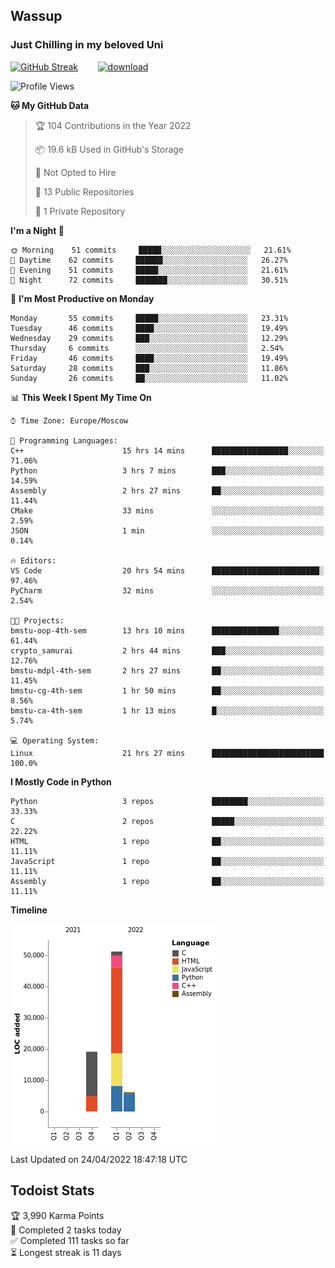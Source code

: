 ## Wassup 
### Just Chilling in my beloved Uni 

<!--
-->

[![GitHub Streak](http://github-readme-streak-stats.herokuapp.com?user=archeoss&theme=shades-of-purple&hide_border=true&date_format=j%20M%5B%20Y%5D)](https://git.io/streak-stats)&nbsp;&nbsp;&nbsp;&nbsp;&nbsp;&nbsp;&nbsp;&nbsp;[![download](https://user-images.githubusercontent.com/68448737/147796309-d8b65b1d-4dde-40d9-b03a-2b42aaa6cd43.jpeg)
](https://bmstu.ru/)

<!--START_SECTION:waka-->
![Profile Views](http://img.shields.io/badge/Profile%20Views-0-blue)

**🐱 My GitHub Data** 

> 🏆 104 Contributions in the Year 2022
 > 
> 📦 19.6 kB Used in GitHub's Storage 
 > 
> 🚫 Not Opted to Hire
 > 
> 📜 13 Public Repositories 
 > 
> 🔑 1 Private Repository 
 > 
**I'm a Night 🦉** 

```text
🌞 Morning    51 commits     █████░░░░░░░░░░░░░░░░░░░░   21.61% 
🌆 Daytime    62 commits     ██████░░░░░░░░░░░░░░░░░░░   26.27% 
🌃 Evening    51 commits     █████░░░░░░░░░░░░░░░░░░░░   21.61% 
🌙 Night      72 commits     ███████░░░░░░░░░░░░░░░░░░   30.51%

```
📅 **I'm Most Productive on Monday** 

```text
Monday       55 commits     █████░░░░░░░░░░░░░░░░░░░░   23.31% 
Tuesday      46 commits     ████░░░░░░░░░░░░░░░░░░░░░   19.49% 
Wednesday    29 commits     ███░░░░░░░░░░░░░░░░░░░░░░   12.29% 
Thursday     6 commits      ░░░░░░░░░░░░░░░░░░░░░░░░░   2.54% 
Friday       46 commits     ████░░░░░░░░░░░░░░░░░░░░░   19.49% 
Saturday     28 commits     ███░░░░░░░░░░░░░░░░░░░░░░   11.86% 
Sunday       26 commits     ██░░░░░░░░░░░░░░░░░░░░░░░   11.02%

```


📊 **This Week I Spent My Time On** 

```text
⌚︎ Time Zone: Europe/Moscow

💬 Programming Languages: 
C++                      15 hrs 14 mins      █████████████████░░░░░░░░   71.06% 
Python                   3 hrs 7 mins        ███░░░░░░░░░░░░░░░░░░░░░░   14.59% 
Assembly                 2 hrs 27 mins       ██░░░░░░░░░░░░░░░░░░░░░░░   11.44% 
CMake                    33 mins             ░░░░░░░░░░░░░░░░░░░░░░░░░   2.59% 
JSON                     1 min               ░░░░░░░░░░░░░░░░░░░░░░░░░   0.14%

🔥 Editors: 
VS Code                  20 hrs 54 mins      ████████████████████████░   97.46% 
PyCharm                  32 mins             ░░░░░░░░░░░░░░░░░░░░░░░░░   2.54%

🐱‍💻 Projects: 
bmstu-oop-4th-sem        13 hrs 10 mins      ███████████████░░░░░░░░░░   61.44% 
crypto_samurai           2 hrs 44 mins       ███░░░░░░░░░░░░░░░░░░░░░░   12.76% 
bmstu-mdpl-4th-sem       2 hrs 27 mins       ██░░░░░░░░░░░░░░░░░░░░░░░   11.45% 
bmstu-cg-4th-sem         1 hr 50 mins        ██░░░░░░░░░░░░░░░░░░░░░░░   8.56% 
bmstu-ca-4th-sem         1 hr 13 mins        █░░░░░░░░░░░░░░░░░░░░░░░░   5.74%

💻 Operating System: 
Linux                    21 hrs 27 mins      █████████████████████████   100.0%

```

**I Mostly Code in Python** 

```text
Python                   3 repos             ████████░░░░░░░░░░░░░░░░░   33.33% 
C                        2 repos             █████░░░░░░░░░░░░░░░░░░░░   22.22% 
HTML                     1 repo              ██░░░░░░░░░░░░░░░░░░░░░░░   11.11% 
JavaScript               1 repo              ██░░░░░░░░░░░░░░░░░░░░░░░   11.11% 
Assembly                 1 repo              ██░░░░░░░░░░░░░░░░░░░░░░░   11.11%

```


**Timeline**

![Chart not found](https://raw.githubusercontent.com/archeoss/archeoss/master/charts/bar_graph.png) 


 Last Updated on 24/04/2022 18:47:18 UTC
<!--END_SECTION:waka-->

## Todoist Stats

<!-- TODO-IST:START -->
🏆  3,990 Karma Points           
🌸  Completed 2 tasks today           
✅  Completed 111 tasks so far           
⏳  Longest streak is 11 days
<!-- TODO-IST:END -->
